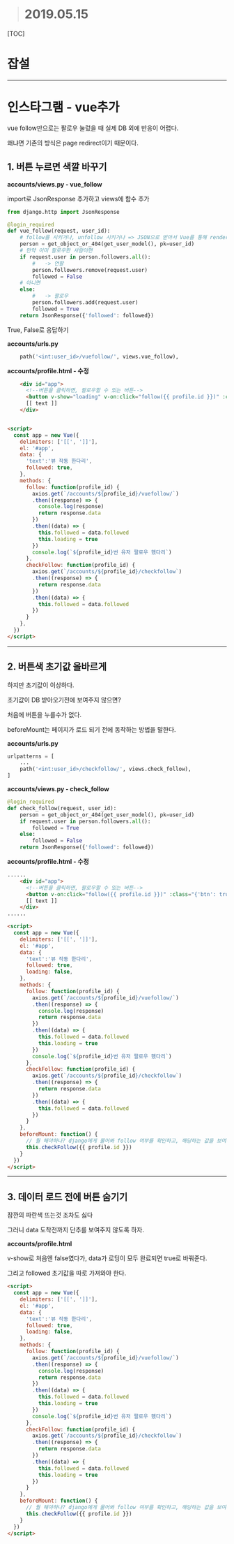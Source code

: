 > # 2019.05.15

[TOC]

# 잡설



---

# 인스타그램 - vue추가

vue follow만으로는 팔로우 눌렀을 때 실제 DB 외에 반응이 어렵다.

왜냐면 기존의 방식은 page redirect이기 때문이다.



## 1. 버튼 누르면 색깔 바꾸기

**accounts/views.py - vue_follow**

import로 JsonResponse 추가하고 views에 함수 추가

```python
from django.http import JsonResponse

@login_required
def vue_follow(request, user_id):
    # follow를 시키거나, unfollow 시키거나 => JSON으로 받아서 Vue를 통해 render
    person = get_object_or_404(get_user_model(), pk=user_id)
    # 만약 이미 팔로우한 사람이면
    if request.user in person.followers.all():
        #   -> 언팔
        person.followers.remove(request.user)
        followed = False
    # 아니면
    else:
        #   -> 팔로우
        person.followers.add(request.user)
        followed = True
    return JsonResponse({'followed': followed})
```

True, False로 응답하기



**accounts/urls.py**

```python
    path('<int:user_id>/vuefollow/', views.vue_follow),
```



**accounts/profile.html - 수정**

```html
    <div id="app">
      <!--버튼을 클릭하면, 팔로우할 수 있는 버튼-->
      <button v-show="loading" v-on:click="follow({{ profile.id }})" :class="{'btn': true, 'btn-info': followed, 'btn-primary': !followed}">팔로우</button>
      [[ text ]]
    </div>


<script>
  const app = new Vue({
    delimiters: ['[[', ']]'],
    el: '#app',
    data: {
      'text':'뷰 작동 한다리',
      followed: true,
    },
    methods: {
      follow: function(profile_id) {
        axios.get(`/accounts/${profile_id}/vuefollow/`)
        .then((response) => {
          console.log(response)
          return response.data
        })
        .then((data) => {
          this.followed = data.followed
          this.loading = true
        })
        console.log(`${profile_id}번 유저 팔로우 했다리`)
      },
      checkFollow: function(profile_id) {
        axios.get(`/accounts/${profile_id}/checkfollow`)
        .then((response) => {
          return response.data
        })
        .then((data) => {
          this.followed = data.followed
        })
      }
    },
  })
</script>
```



---

## 2. 버튼색 초기값 올바르게

하지만 초기값이 이상하다.

초기값이 DB 받아오기전에 보여주지 않으면?

처음에 버튼을 누를수가 없다.



beforeMount는 페이지가 로드 되기 전에 동작하는 방법을 말한다.



**accounts/urls.py**

```python
urlpatterns = [
    ...
    path('<int:user_id>/checkfollow/', views.check_follow),
]
```



**accounts/views.py - check_follow**

```python
@login_required
def check_follow(request, user_id):
    person = get_object_or_404(get_user_model(), pk=user_id)
    if request.user in person.followers.all():
        followed = True
    else:
        followed = False
    return JsonResponse({'followed': followed})
```



**accounts/profile.html - 수정**

```html
......
	<div id="app">
      <!--버튼을 클릭하면, 팔로우할 수 있는 버튼-->
      <button v-on:click="follow({{ profile.id }})" :class="{'btn': true, 'btn-info': followed, 'btn-primary': !followed}">팔로우</button>
      [[ text ]]
    </div>
......

<script>
  const app = new Vue({
    delimiters: ['[[', ']]'],
    el: '#app',
    data: {
      'text':'뷰 작동 한다리',
      followed: true,
      loading: false,
    },
    methods: {
      follow: function(profile_id) {
        axios.get(`/accounts/${profile_id}/vuefollow/`)
        .then((response) => {
          console.log(response)
          return response.data
        })
        .then((data) => {
          this.followed = data.followed
          this.loading = true
        })
        console.log(`${profile_id}번 유저 팔로우 했다리`)
      },
      checkFollow: function(profile_id) {
        axios.get(`/accounts/${profile_id}/checkfollow`)
        .then((response) => {
          return response.data
        })
        .then((data) => {
          this.followed = data.followed
        })
      }
    },
    beforeMount: function() {
      // 뭘 해야하나? django에게 물어봐 follow 여부를 확인하고, 해당하는 값을 보여준다.
      this.checkFollow({{ profile.id }})
    }
  })
</script>
```





---

## 3. 데이터 로드 전에 버튼 숨기기

잠깐의 파란색 뜨는것 조차도 싫다

그러니 data 도착전까지 단추를 보여주지 않도록 하자.



**accounts/profile.html**

v-show로 처음엔 false였다가, data가 로딩이 모두 완료되면 true로 바꿔준다.

그리고 followed 초기값을 따로 가져와야 한다.

```html
<script>
  const app = new Vue({
    delimiters: ['[[', ']]'],
    el: '#app',
    data: {
      'text':'뷰 작동 한다리',
      followed: true,
      loading: false,
    },
    methods: {
      follow: function(profile_id) {
        axios.get(`/accounts/${profile_id}/vuefollow/`)
        .then((response) => {
          console.log(response)
          return response.data
        })
        .then((data) => {
          this.followed = data.followed
          this.loading = true
        })
        console.log(`${profile_id}번 유저 팔로우 했다리`)
      },
      checkFollow: function(profile_id) {
        axios.get(`/accounts/${profile_id}/checkfollow`)
        .then((response) => {
          return response.data
        })
        .then((data) => {
          this.followed = data.followed
          this.loading = true
        })
      }
    },
    beforeMount: function() {
      // 뭘 해야하나? django에게 물어봐 follow 여부를 확인하고, 해당하는 값을 보여준다.
      this.checkFollow({{ profile.id }})
    }
  })
</script>
```



